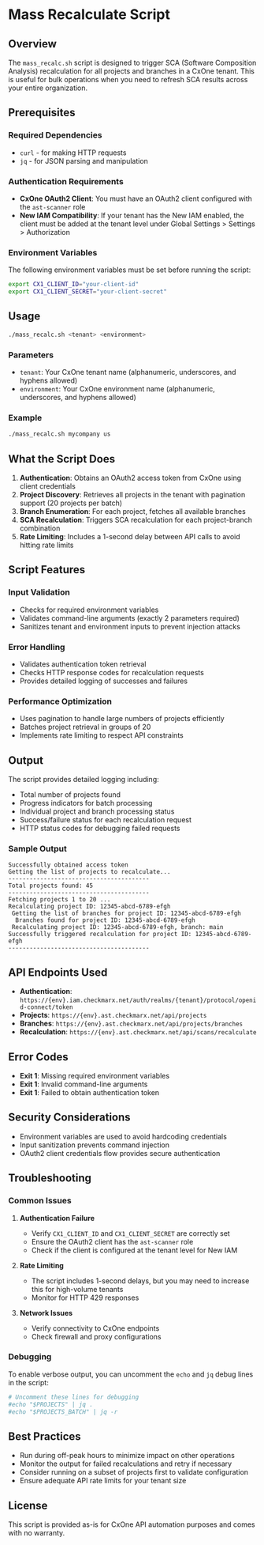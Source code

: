 # Mass Recalculate Script

## Overview

The `mass_recalc.sh` script is designed to trigger SCA (Software Composition Analysis) recalculation for all projects and branches in a CxOne tenant. This is useful for bulk operations when you need to refresh SCA results across your entire organization.

## Prerequisites

### Required Dependencies
- `curl` - for making HTTP requests
- `jq` - for JSON parsing and manipulation

### Authentication Requirements
- **CxOne OAuth2 Client**: You must have an OAuth2 client configured with the `ast-scanner` role
- **New IAM Compatibility**: If your tenant has the New IAM enabled, the client must be added at the tenant level under Global Settings > Settings > Authorization

### Environment Variables
The following environment variables must be set before running the script:

```bash
export CX1_CLIENT_ID="your-client-id"
export CX1_CLIENT_SECRET="your-client-secret"
```

## Usage

```bash
./mass_recalc.sh <tenant> <environment>
```

### Parameters
- `tenant`: Your CxOne tenant name (alphanumeric, underscores, and hyphens allowed)
- `environment`: Your CxOne environment name (alphanumeric, underscores, and hyphens allowed)

### Example
```bash
./mass_recalc.sh mycompany us
```

## What the Script Does

1. **Authentication**: Obtains an OAuth2 access token from CxOne using client credentials
2. **Project Discovery**: Retrieves all projects in the tenant with pagination support (20 projects per batch)
3. **Branch Enumeration**: For each project, fetches all available branches
4. **SCA Recalculation**: Triggers SCA recalculation for each project-branch combination
5. **Rate Limiting**: Includes a 1-second delay between API calls to avoid hitting rate limits

## Script Features

### Input Validation
- Checks for required environment variables
- Validates command-line arguments (exactly 2 parameters required)
- Sanitizes tenant and environment inputs to prevent injection attacks

### Error Handling
- Validates authentication token retrieval
- Checks HTTP response codes for recalculation requests
- Provides detailed logging of successes and failures

### Performance Optimization
- Uses pagination to handle large numbers of projects efficiently
- Batches project retrieval in groups of 20
- Implements rate limiting to respect API constraints

## Output

The script provides detailed logging including:
- Total number of projects found
- Progress indicators for batch processing
- Individual project and branch processing status
- Success/failure status for each recalculation request
- HTTP status codes for debugging failed requests

### Sample Output
```
Successfully obtained access token
Getting the list of projects to recalculate...
----------------------------------------
Total projects found: 45
----------------------------------------
Fetching projects 1 to 20 ...
Recalculating project ID: 12345-abcd-6789-efgh
 Getting the list of branches for project ID: 12345-abcd-6789-efgh
  Branches found for project ID: 12345-abcd-6789-efgh
 Recalculating project ID: 12345-abcd-6789-efgh, branch: main
Successfully triggered recalculation for project ID: 12345-abcd-6789-efgh
----------------------------------------
```

## API Endpoints Used

- **Authentication**: `https://{env}.iam.checkmarx.net/auth/realms/{tenant}/protocol/openid-connect/token`
- **Projects**: `https://{env}.ast.checkmarx.net/api/projects`
- **Branches**: `https://{env}.ast.checkmarx.net/api/projects/branches`
- **Recalculation**: `https://{env}.ast.checkmarx.net/api/scans/recalculate`

## Error Codes

- **Exit 1**: Missing required environment variables
- **Exit 1**: Invalid command-line arguments
- **Exit 1**: Failed to obtain authentication token

## Security Considerations

- Environment variables are used to avoid hardcoding credentials
- Input sanitization prevents command injection
- OAuth2 client credentials flow provides secure authentication

## Troubleshooting

### Common Issues

1. **Authentication Failure**
   - Verify `CX1_CLIENT_ID` and `CX1_CLIENT_SECRET` are correctly set
   - Ensure the OAuth2 client has the `ast-scanner` role
   - Check if the client is configured at the tenant level for New IAM

2. **Rate Limiting**
   - The script includes 1-second delays, but you may need to increase this for high-volume tenants
   - Monitor for HTTP 429 responses

3. **Network Issues**
   - Verify connectivity to CxOne endpoints
   - Check firewall and proxy configurations

### Debugging

To enable verbose output, you can uncomment the `echo` and `jq` debug lines in the script:
```bash
# Uncomment these lines for debugging
#echo "$PROJECTS" | jq .
#echo "$PROJECTS_BATCH" | jq -r
```

## Best Practices

- Run during off-peak hours to minimize impact on other operations
- Monitor the output for failed recalculations and retry if necessary
- Consider running on a subset of projects first to validate configuration
- Ensure adequate API rate limits for your tenant size

## License

This script is provided as-is for CxOne API automation purposes and comes with no warranty.